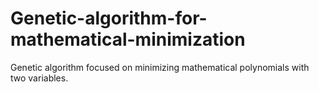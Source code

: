 # Genetic-algorithm-for-mathematical-minimization
Genetic algorithm focused on minimizing mathematical polynomials with two variables.
